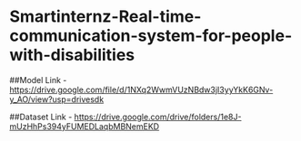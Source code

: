 # Smartinternz-Real-time-communication-system-for-people-with-disabilities
##Model Link - https://drive.google.com/file/d/1NXq2WwmVUzNBdw3jI3yyYkK6GNv-y_AO/view?usp=drivesdk

##Dataset Link - https://drive.google.com/drive/folders/1e8J-mUzHhPs394yFUMEDLaqbMBNemEKD
